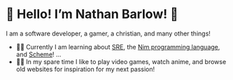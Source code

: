 # 🦕 Hello! I’m Nathan Barlow! 🦖
I am a software developer, a gamer, a christian, and many other things!
- 👨‍💻 Currently I am learning about [SRE](https://sre.google/sre-book/table-of-contents/), the [Nim programming language](https://nim-lang.org/), and [Scheme](https://mitp-content-server.mit.edu/books/content/sectbyfn/books_pres_0/6515/sicp.zip/index.html)! ...
- 🏄‍♂️ In my spare time I like to play video games, watch anime, and browse old websites for inspiration for my next passion!
